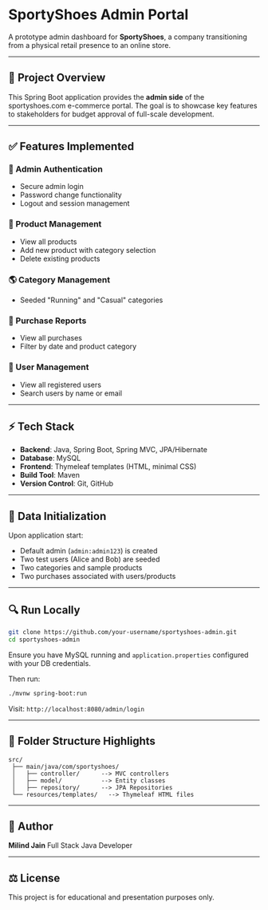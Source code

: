 # SportyShoes Admin Portal

A prototype admin dashboard for **SportyShoes**, a company transitioning from a physical retail presence to an online store.

---

## 🏦 Project Overview

This Spring Boot application provides the **admin side** of the sportyshoes.com e-commerce portal. The goal is to showcase key features to stakeholders for budget approval of full-scale development.

---

## ✅ Features Implemented

### 🔑 Admin Authentication

* Secure admin login
* Password change functionality
* Logout and session management

### 💼 Product Management

* View all products
* Add new product with category selection
* Delete existing products

### 🌎 Category Management

* Seeded "Running" and "Casual" categories

### 📄 Purchase Reports

* View all purchases
* Filter by date and product category

### 👥 User Management

* View all registered users
* Search users by name or email

---

## ⚡ Tech Stack

* **Backend**: Java, Spring Boot, Spring MVC, JPA/Hibernate
* **Database**: MySQL
* **Frontend**: Thymeleaf templates (HTML, minimal CSS)
* **Build Tool**: Maven
* **Version Control**: Git, GitHub

---

## 📅 Data Initialization

Upon application start:

* Default admin (`admin:admin123`) is created
* Two test users (Alice and Bob) are seeded
* Two categories and sample products
* Two purchases associated with users/products

---

## 🔍 Run Locally

```bash
git clone https://github.com/your-username/sportyshoes-admin.git
cd sportyshoes-admin
```

Ensure you have MySQL running and `application.properties` configured with your DB credentials.

Then run:

```bash
./mvnw spring-boot:run
```

Visit: `http://localhost:8080/admin/login`

---

## 📁 Folder Structure Highlights

```
src/
 ├── main/java/com/sportyshoes/
 │   ├── controller/      --> MVC controllers
 │   ├── model/           --> Entity classes
 │   ├── repository/      --> JPA Repositories
 └── resources/templates/   --> Thymeleaf HTML files
```

---

## 🌟 Author

**Milind Jain**
Full Stack Java Developer

---

## ⚖️ License

This project is for educational and presentation purposes only.
